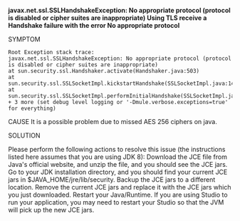 **javax.net.ssl.SSLHandshakeException: No appropriate protocol (protocol is disabled or cipher suites are inappropriate)
Using TLS receive a Handshake failure with the error No appropriate protocol**

SYMPTOM

```
Root Exception stack trace:
javax.net.ssl.SSLHandshakeException: No appropriate protocol (protocol is disabled or cipher suites are inappropriate)
at sun.security.ssl.Handshaker.activate(Handshaker.java:503)
at sun.security.ssl.SSLSocketImpl.kickstartHandshake(SSLSocketImpl.java:1482)
at sun.security.ssl.SSLSocketImpl.performInitialHandshake(SSLSocketImpl.java:1351)
+ 3 more (set debug level logging or '-Dmule.verbose.exceptions=true' for everything)
```

CAUSE
It is a possible problem due to missed AES 256 ciphers on java.

SOLUTION

Please perform the following actions to resolve this issue (the instructions listed here assumes that you are using JDK 8):
Download the JCE file from Java's official website, and unzip the file, and you should see the JCE jars.
Go to your JDK installation directory, and you should find your current JCE jars in $JAVA_HOME/jre/lib/security.
Backup the JCE jars to a different location.
Remove the current JCE jars and replace it with the JCE jars which you just downloaded.
Restart your Java/Runtime. If you are using Studio to run your application, you may need to restart your Studio so that the JVM will pick up the new JCE jars.
